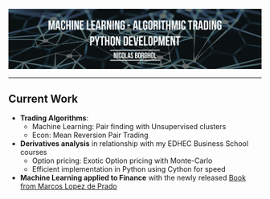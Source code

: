 ![Picture](doc/banner.png?raw=true)

---

## Current Work

+ **Trading Algorithms**:
  - Machine Learning: Pair finding with Unsupervised clusters
  - Econ: Mean Reversion Pair Trading
+ **Derivatives analysis** in relationship with my EDHEC Business School courses
  - Option pricing: Exotic Option pricing with Monte-Carlo
  - Efficient implementation in Python using Cython for speed
+ **Machine Learning applied to Finance** with the newly released [Book from Marcos Lopez de Prado](https://www.wiley.com/en-us/Advances+in+Financial+Machine+Learning-p-9781119482086)

